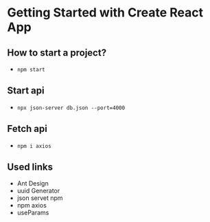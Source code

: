 # Getting Started with Create React App

## How to start a project?
- `npm start`

## Start api
- `npx json-server db.json --port=4000`

## Fetch api
- `npm i axios`

## Used links
- Ant Design
- uuid Generator
- json servet npm
- npm axios
- useParams
